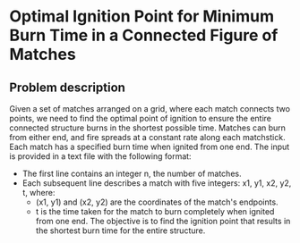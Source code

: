# Optimal Ignition Point for Minimum Burn Time in a Connected Figure of Matches

## Problem description
Given a set of matches arranged on a grid, where each match connects two points, we need to find the optimal point of ignition to ensure the entire connected structure burns in the shortest possible time. Matches can burn from either end, and fire spreads at a constant rate along each matchstick. Each match has a specified burn time when ignited from one end.
The input is provided in a text file with the following format:
- The first line contains an integer n, the number of matches.
- Each subsequent line describes a match with five integers: x1, y1, x2, y2, t, where:
  - (x1, y1) and (x2, y2) are the coordinates of the match's endpoints.
  - t is the time taken for the match to burn completely when ignited from one end.
 The objective is to find the ignition point that results in the shortest burn time for the entire structure.
